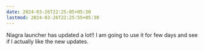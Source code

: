 ```yaml
---
date: 2024-03-26T22:25:05+05:30
lastmod: 2024-03-26T22:25:55+05:30
---
```


Niagra launcher has updated a lot!! I am going to use it for few days and see if I actually like the new updates.
